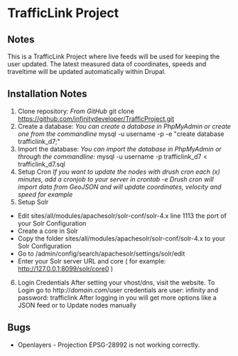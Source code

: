 TrafficLink Project
==============

Notes
--------------
This is a TrafficLink Project where live feeds will be used for keeping the user updated. 
The latest measured data of coordinates, speeds and traveltime will be updated automatically within Drupal.


Installation Notes
--------------
1. Clone repository:
*From GitHub*
git clone https://github.com/infinitydeveloper/TrafficProject.git
2. Create a database:
*You can create a database in PhpMyAdmin or create one from the commandline*
mysql -u username -p -e "create database trafficlink_d7;"
3. Import the database:
*You can import the database in PhpMyAdmin or through the commandline:*
mysql -u username -p trafficlink_d7 < trafficlink_d7.sql
4. Setup Cron
*If you want to update the nodes with drush cron each (x) minutes, add a cronjob to your server in crontab -e*
*Drush cron will import data from GeoJSON and will update coordinates, velocity and speed for example*
5. Setup Solr
- Edit sites/all/modules/apachesolr/solr-conf/solr-4.x line 1113 the port of your Solr Configuration
- Create a core in Solr
- Copy the folder sites/all/modules/apachesolr/solr-conf/solr-4.x to your Solr Configuration
- Go to /admin/config/search/apachesolr/settings/solr/edit
- Enter your Solr server URL and core ( for example:  http://127.0.0.1:8099/solr/core0  )
6. Login Credentials
After setting your vhost/dns, visit the website. 
To Login go to http://*domain.com*/user credentials are user: infinity and password: trafficlink
After logging in you will get more options like a JSON feed or to Update nodes manually 


Bugs
--------------
- Openlayers - Projection EPSG-28992 is not working correctly.
